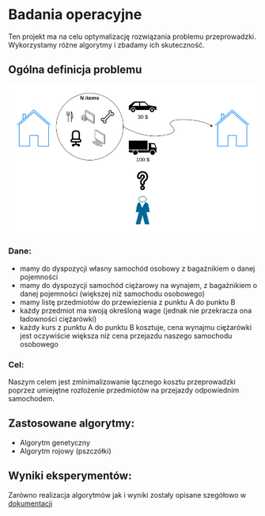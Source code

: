 ﻿# Badania operacyjne

Ten projekt ma na celu optymalizację rozwiązania problemu przeprowadzki. Wykorzystamy różne algorytmy i zbadamy ich skuteczność.

## Ogólna definicja problemu
![BOpresentation](BOpresentation.png)

### Dane:
- mamy do dyspozycji własny samochód osobowy z bagażnikiem o danej pojemności
- mamy do dyspozycji samochód ciężarowy na wynajem, z bagażnikiem o danej pojemności (większej niż samochodu osobowego)
- mamy listę przedmiotów do przewiezienia z punktu A do punktu B
- każdy przedmiot ma swoją określoną wage (jednak nie przekracza ona ładowności ciężarówki)
- każdy kurs z punktu A do punktu B kosztuje, cena wynajmu ciężarówki jest oczywiście większa niż cena przejazdu naszego samochodu osobowego

### Cel:
Naszym celem jest zminimalizowanie łącznego kosztu przeprowadzki poprzez umiejętne rozłożenie przedmiotów na przejazdy odpowiednim samochodem.

## Zastosowane algorytmy:
- Algorytm genetyczny
- Algorytm rojowy (pszczółki)


## Wyniki eksperymentów:

Zarówno realizacja algorytmów jak i wyniki zostały opisane szegółowo w [dokumentacji](/dokumentacja.pdf)
